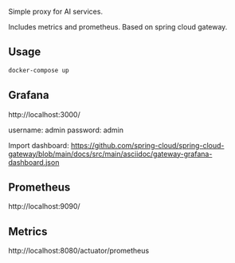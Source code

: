Simple proxy for AI services.

Includes metrics and prometheus. Based on spring cloud gateway.


## Usage

```bash
docker-compose up
```

## Grafana

http://localhost:3000/

username: admin
password: admin

Import dashboard:
https://github.com/spring-cloud/spring-cloud-gateway/blob/main/docs/src/main/asciidoc/gateway-grafana-dashboard.json


## Prometheus

http://localhost:9090/


## Metrics

http://localhost:8080/actuator/prometheus
